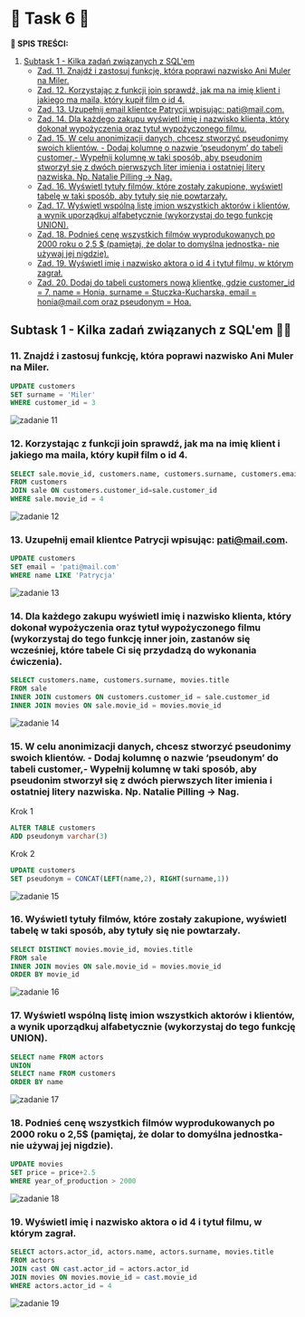 # 🚀 **Task 6** 🚀

**:pushpin: SPIS TREŚCI:**
1. [Subtask 1 - Kilka zadań związanych z SQL'em](#Subtask1)
    - [Zad. 11. Znajdź i zastosuj funkcję, która poprawi nazwisko Ani Muler na Miler.](#kropka1)
    - [Zad. 12. Korzystając z funkcji join sprawdź, jak ma na imię klient i jakiego ma maila, który kupił film o id 4.](#kropka2)
    - [Zad. 13. Uzupełnij email klientce Patrycji wpisując: pati@mail.com.](#kropka3)
    - [Zad. 14. Dla każdego zakupu wyświetl imię i nazwisko klienta, który dokonał wypożyczenia oraz tytuł wypożyczonego filmu.](#kropka4)
    - [Zad. 15. W celu anonimizacji danych, chcesz stworzyć pseudonimy swoich klientów. - Dodaj kolumnę o nazwie ‘pseudonym’ do tabeli customer,- Wypełnij kolumnę w taki sposób, aby pseudonim stworzył się z dwóch pierwszych liter imienia i ostatniej litery nazwiska. Np. Natalie Pilling → Nag.](#kropka5)
    - [Zad. 16. Wyświetl tytuły filmów, które zostały zakupione, wyświetl tabelę w taki sposób, aby tytuły się nie powtarzały.](#kropka6)
    - [Zad. 17. Wyświetl wspólną listę imion wszystkich aktorów i klientów, a wynik uporządkuj alfabetycznie (wykorzystaj do tego funkcję UNION).](#kropka7)
    - [Zad. 18. Podnieś cenę wszystkich filmów wyprodukowanych po 2000 roku o 2,5 $ (pamiętaj, że dolar to domyślna jednostka- nie używaj jej nigdzie).](#kropka8)
    - [Zad. 19. Wyświetl imię i nazwisko aktora o id 4 i tytuł filmu, w którym zagrał.](#kropka9)
    - [Zad. 20. Dodaj do tabeli customers nową klientkę, gdzie customer_id = 7, name = Honia, surname = Stuczka-Kucharska, email = honia@mail.com oraz pseudonym = Hoa.](#kropka10)

##  <a name="Subtask1">Subtask 1 - Kilka zadań związanych z SQL'em 👩‍💻 </a>
### <a name="kropka1">11. Znajdź i zastosuj funkcję, która poprawi nazwisko Ani Muler na Miler.</a>

```sql
UPDATE customers
SET surname = 'Miler'
WHERE customer_id = 3
```

![zadanie 11](https://user-images.githubusercontent.com/122294284/219360740-ddc3b030-31ad-40bb-9b79-0089917eadb9.png)

### <a name="kropka2">12. Korzystając z funkcji join sprawdź, jak ma na imię klient i jakiego ma maila, który kupił film o id 4.</a>

```sql
SELECT sale.movie_id, customers.name, customers.surname, customers.email
FROM customers
JOIN sale ON customers.customer_id=sale.customer_id
WHERE sale.movie_id = 4
```

![zadanie 12](https://user-images.githubusercontent.com/122294284/219366048-41769051-2835-4459-a7f8-42c1ac6c0613.png)


### <a name="kropka3">13. Uzupełnij email klientce Patrycji wpisując: pati@mail.com.</a>

```sql
UPDATE customers
SET email = 'pati@mail.com'
WHERE name LIKE 'Patrycja'
```

![zadanie 13](https://user-images.githubusercontent.com/122294284/219372141-d53d5bb3-aef8-422e-a059-fa013fd7a278.png)

### <a name="kropka4">14. Dla każdego zakupu wyświetl imię i nazwisko klienta, który dokonał wypożyczenia oraz tytuł wypożyczonego filmu (wykorzystaj do tego funkcję inner join, zastanów się wcześniej, które tabele Ci się przydadzą do wykonania ćwiczenia).</a>

```sql
SELECT customers.name, customers.surname, movies.title
FROM sale
INNER JOIN customers ON customers.customer_id = sale.customer_id
INNER JOIN movies ON sale.movie_id = movies.movie_id
```

![zadanie 14](https://user-images.githubusercontent.com/122294284/219392531-ccb3eb55-7922-4250-a7f2-aff9ebd84a3e.png)

### <a name="kropka5">15. W celu anonimizacji danych, chcesz stworzyć pseudonimy swoich klientów. - Dodaj kolumnę o nazwie ‘pseudonym’ do tabeli customer,- Wypełnij kolumnę w taki sposób, aby pseudonim stworzył się z dwóch pierwszych liter imienia i ostatniej litery nazwiska. Np. Natalie Pilling → Nag.</a>

Krok 1
```sql
ALTER TABLE customers
ADD pseudonym varchar(3)
```
Krok 2
```sql
UPDATE customers
SET pseudonym = CONCAT(LEFT(name,2), RIGHT(surname,1))
```

![zadanie 15](https://user-images.githubusercontent.com/122294284/219426366-12083c94-31ef-496b-b5b1-a0e22fbb60e7.png)

### <a name="kropka6">16. Wyświetl tytuły filmów, które zostały zakupione, wyświetl tabelę w taki sposób, aby tytuły się nie powtarzały.</a>

```sql
SELECT DISTINCT movies.movie_id, movies.title
FROM sale
INNER JOIN movies ON sale.movie_id = movies.movie_id
ORDER BY movie_id
```

![zadanie 16](https://user-images.githubusercontent.com/122294284/219416129-fc5675ce-31d1-400a-8b40-ab395c68d3b4.png)

### <a name="kropka7">17. Wyświetl wspólną listę imion wszystkich aktorów i klientów, a wynik uporządkuj alfabetycznie (wykorzystaj do tego funkcję UNION).</a>

```sql
SELECT name FROM actors
UNION
SELECT name FROM customers
ORDER BY name
```

![zadanie 17](https://user-images.githubusercontent.com/122294284/219456488-cf893b00-209e-4d53-911b-f213e101e497.png)

### <a name="kropka8">18. Podnieś cenę wszystkich filmów wyprodukowanych po 2000 roku o 2,5$ (pamiętaj, że dolar to domyślna jednostka- nie używaj jej nigdzie).</a>

```sql
UPDATE movies
SET price = price+2.5
WHERE year_of_production > 2000
```

![zadanie 18](https://user-images.githubusercontent.com/122294284/219460427-345c5356-522f-4958-aaeb-a4a04e3b6caf.png)

### <a name="kropka9">19. Wyświetl imię i nazwisko aktora o id 4 i tytuł filmu, w którym zagrał.</a>

```sql
SELECT actors.actor_id, actors.name, actors.surname, movies.title
FROM actors
JOIN cast ON cast.actor_id = actors.actor_id
JOIN movies ON movies.movie_id = cast.movie_id
WHERE actors.actor_id = 4
```

![zadanie 19](https://user-images.githubusercontent.com/122294284/219463093-563f3aff-5dce-4c64-b7e5-1f37b41a2e4f.png)

